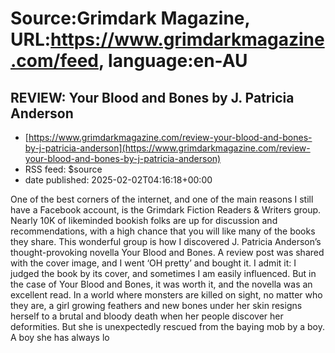 # Source:Grimdark Magazine, URL:https://www.grimdarkmagazine.com/feed, language:en-AU

## REVIEW: Your Blood and Bones by J. Patricia Anderson
 - [https://www.grimdarkmagazine.com/review-your-blood-and-bones-by-j-patricia-anderson](https://www.grimdarkmagazine.com/review-your-blood-and-bones-by-j-patricia-anderson)
 - RSS feed: $source
 - date published: 2025-02-02T04:16:18+00:00

<p>One of the best corners of the internet, and one of the main reasons I still have a Facebook account, is the Grimdark Fiction Readers &#38; Writers group. Nearly 10K of likeminded bookish folks are up for discussion and recommendations, with a high chance that you will like many of the books they share. This wonderful group is how I discovered J. Patricia Anderson&#8217;s thought-provoking novella Your Blood and Bones. A review post was shared with the cover image, and I went &#8216;OH pretty&#8217; and bought it. I admit it: I judged the book by its cover, and sometimes I am easily influenced. But in the case of Your Blood and Bones, it was worth it, and the novella was an excellent read. In a world where monsters are killed on sight, no matter who they are, a girl growing feathers and new bones under her skin resigns herself to a brutal and bloody death when her people discover her deformities. But she is unexpectedly rescued from the baying mob by a boy. A boy she has always lo

